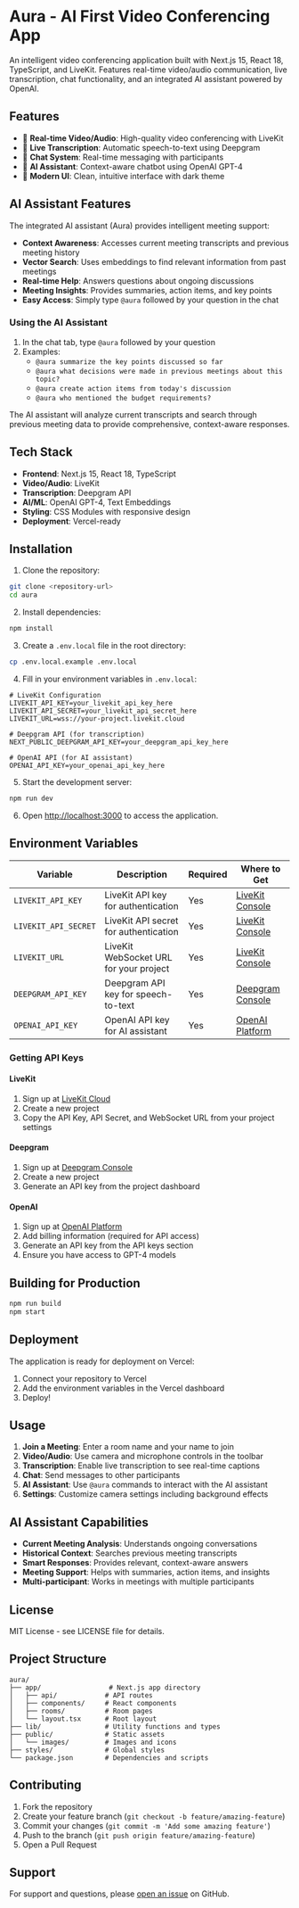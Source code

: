 # Aura - AI First Video Conferencing App

An intelligent video conferencing application built with Next.js 15, React 18, TypeScript, and LiveKit. Features real-time video/audio communication, live transcription, chat functionality, and an integrated AI assistant powered by OpenAI.

## Features

- 🎥 **Real-time Video/Audio**: High-quality video conferencing with LiveKit
- 📝 **Live Transcription**: Automatic speech-to-text using Deepgram
- 💬 **Chat System**: Real-time messaging with participants
- 🤖 **AI Assistant**: Context-aware chatbot using OpenAI GPT-4
- 🎨 **Modern UI**: Clean, intuitive interface with dark theme

## AI Assistant Features

The integrated AI assistant (Aura) provides intelligent meeting support:

- **Context Awareness**: Accesses current meeting transcripts and previous meeting history
- **Vector Search**: Uses embeddings to find relevant information from past meetings
- **Real-time Help**: Answers questions about ongoing discussions
- **Meeting Insights**: Provides summaries, action items, and key points
- **Easy Access**: Simply type `@aura` followed by your question in the chat

### Using the AI Assistant

1. In the chat tab, type `@aura` followed by your question
2. Examples:
   - `@aura summarize the key points discussed so far`
   - `@aura what decisions were made in previous meetings about this topic?`
   - `@aura create action items from today's discussion`
   - `@aura who mentioned the budget requirements?`

The AI assistant will analyze current transcripts and search through previous meeting data to provide comprehensive, context-aware responses.

## Tech Stack

- **Frontend**: Next.js 15, React 18, TypeScript
- **Video/Audio**: LiveKit
- **Transcription**: Deepgram API
- **AI/ML**: OpenAI GPT-4, Text Embeddings
- **Styling**: CSS Modules with responsive design
- **Deployment**: Vercel-ready

## Installation

1. Clone the repository:
```bash
git clone <repository-url>
cd aura
```

2. Install dependencies:
```bash
npm install
```

3. Create a `.env.local` file in the root directory:
```bash
cp .env.local.example .env.local
```

4. Fill in your environment variables in `.env.local`:
```env
# LiveKit Configuration
LIVEKIT_API_KEY=your_livekit_api_key_here
LIVEKIT_API_SECRET=your_livekit_api_secret_here
LIVEKIT_URL=wss://your-project.livekit.cloud

# Deepgram API (for transcription)
NEXT_PUBLIC_DEEPGRAM_API_KEY=your_deepgram_api_key_here

# OpenAI API (for AI assistant)
OPENAI_API_KEY=your_openai_api_key_here
```

5. Start the development server:
```bash
npm run dev
```

6. Open [http://localhost:3000](http://localhost:3000) to access the application.

## Environment Variables

| Variable | Description | Required | Where to Get |
|----------|-------------|----------|--------------|
| `LIVEKIT_API_KEY` | LiveKit API key for authentication | Yes | [LiveKit Console](https://cloud.livekit.io) |
| `LIVEKIT_API_SECRET` | LiveKit API secret for authentication | Yes | [LiveKit Console](https://cloud.livekit.io) |
| `LIVEKIT_URL` | LiveKit WebSocket URL for your project | Yes | [LiveKit Console](https://cloud.livekit.io) |
| `DEEPGRAM_API_KEY` | Deepgram API key for speech-to-text | Yes | [Deepgram Console](https://console.deepgram.com) |
| `OPENAI_API_KEY` | OpenAI API key for AI assistant | Yes | [OpenAI Platform](https://platform.openai.com) |

### Getting API Keys

#### LiveKit
1. Sign up at [LiveKit Cloud](https://cloud.livekit.io)
2. Create a new project
3. Copy the API Key, API Secret, and WebSocket URL from your project settings

#### Deepgram
1. Sign up at [Deepgram Console](https://console.deepgram.com)
2. Create a new project
3. Generate an API key from the project dashboard

#### OpenAI
1. Sign up at [OpenAI Platform](https://platform.openai.com)
2. Add billing information (required for API access)
3. Generate an API key from the API keys section
4. Ensure you have access to GPT-4 models

## Building for Production

```bash
npm run build
npm start
```

## Deployment

The application is ready for deployment on Vercel:

1. Connect your repository to Vercel
2. Add the environment variables in the Vercel dashboard
3. Deploy!

## Usage

1. **Join a Meeting**: Enter a room name and your name to join
2. **Video/Audio**: Use camera and microphone controls in the toolbar
3. **Transcription**: Enable live transcription to see real-time captions
4. **Chat**: Send messages to other participants
5. **AI Assistant**: Use `@aura` commands to interact with the AI assistant
6. **Settings**: Customize camera settings including background effects

## AI Assistant Capabilities

- **Current Meeting Analysis**: Understands ongoing conversations
- **Historical Context**: Searches previous meeting transcripts
- **Smart Responses**: Provides relevant, context-aware answers
- **Meeting Support**: Helps with summaries, action items, and insights
- **Multi-participant**: Works in meetings with multiple participants

## License

MIT License - see LICENSE file for details.

## Project Structure

```
aura/
├── app/                 # Next.js app directory
│   ├── api/            # API routes
│   ├── components/     # React components
│   ├── rooms/          # Room pages
│   └── layout.tsx      # Root layout
├── lib/                # Utility functions and types
├── public/             # Static assets
│   └── images/         # Images and icons
├── styles/             # Global styles
└── package.json        # Dependencies and scripts
```

## Contributing

1. Fork the repository
2. Create your feature branch (`git checkout -b feature/amazing-feature`)
3. Commit your changes (`git commit -m 'Add some amazing feature'`)
4. Push to the branch (`git push origin feature/amazing-feature`)
5. Open a Pull Request

## Support

For support and questions, please [open an issue](https://github.com/your-username/aura/issues) on GitHub.
